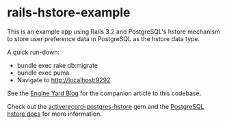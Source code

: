 # rails-hstore-example

This is an example app using Rails 3.2 and PostgreSQL's hstore mechanism to store user preference data
in PostgreSQL as the hstore data type.

A quick run-down:

* bundle exec rake db:migrate
* bundle exec puma
* Navigate to [http://localhost:9292](http://localhost:9292)

See the [Engine Yard Blog](http://blog.engineyard.com/) for the companion article to this codebase.

Check out the [activerecord-postgres-hstore](http://engageis.github.io/activerecord-postgres-hstore/) gem and the [PostgreSQL hstore docs](http://www.postgresql.org/docs/9.2/static/hstore.html) for more information.